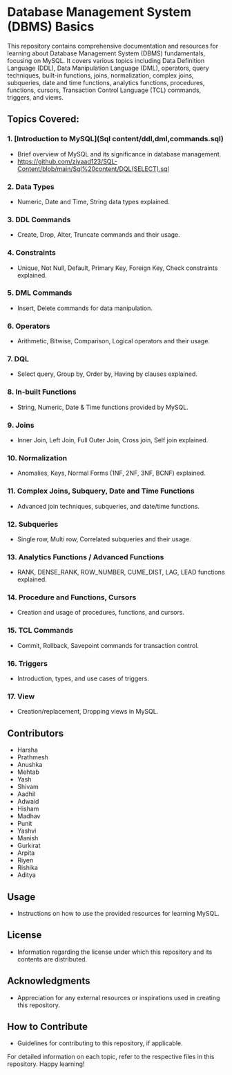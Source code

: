 # Database Management System (DBMS) Basics

This repository contains comprehensive documentation and resources for learning about Database Management System (DBMS) fundamentals, focusing on MySQL. It covers various topics including Data Definition Language (DDL), Data Manipulation Language (DML), operators, query techniques, built-in functions, joins, normalization, complex joins, subqueries, date and time functions, analytics functions, procedures, functions, cursors, Transaction Control Language (TCL) commands, triggers, and views.

## Topics Covered:

### 1. [Introduction to MySQL](Sql content/ddl,dml,commands.sql)


- Brief overview of MySQL and its significance in database management.
- https://github.com/ziyaad123/SQL-Content/blob/main/Sql%20content/DQL(SELECT).sql

### 2. Data Types
- Numeric, Date and Time, String data types explained.

### 3. DDL Commands
- Create, Drop, Alter, Truncate commands and their usage.

### 4. Constraints
- Unique, Not Null, Default, Primary Key, Foreign Key, Check constraints explained.

### 5. DML Commands
- Insert, Delete commands for data manipulation.

### 6. Operators
- Arithmetic, Bitwise, Comparison, Logical operators and their usage.

### 7. DQL
- Select query, Group by, Order by, Having by clauses explained.

### 8. In-built Functions
- String, Numeric, Date & Time functions provided by MySQL.

### 9. Joins
- Inner Join, Left Join, Full Outer Join, Cross join, Self join explained.

### 10. Normalization
- Anomalies, Keys, Normal Forms (1NF, 2NF, 3NF, BCNF) explained.

### 11. Complex Joins, Subquery, Date and Time Functions
- Advanced join techniques, subqueries, and date/time functions.

### 12. Subqueries
- Single row, Multi row, Correlated subqueries and their usage.

### 13. Analytics Functions / Advanced Functions
- RANK, DENSE_RANK, ROW_NUMBER, CUME_DIST, LAG, LEAD functions explained.

### 14. Procedure and Functions, Cursors
- Creation and usage of procedures, functions, and cursors.

### 15. TCL Commands
- Commit, Rollback, Savepoint commands for transaction control.

### 16. Triggers
- Introduction, types, and use cases of triggers.

### 17. View
- Creation/replacement, Dropping views in MySQL.

## Contributors
- Harsha
- Prathmesh
- Anushka
- Mehtab
- Yash
- Shivam
- Aadhil
- Adwaid
- Hisham
- Madhav
- Punit
- Yashvi
- Manish
- Gurkirat
- Arpita
- Riyen
- Rishika
- Aditya

## Usage
- Instructions on how to use the provided resources for learning MySQL.

## License
- Information regarding the license under which this repository and its contents are distributed.

## Acknowledgments
- Appreciation for any external resources or inspirations used in creating this repository.

## How to Contribute
- Guidelines for contributing to this repository, if applicable.

For detailed information on each topic, refer to the respective files in this repository. Happy learning!
